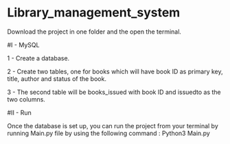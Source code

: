 # Library_management_system

Download the project in one folder and the open the terminal. 

#I - MySQL

1 - Create a database.

2 - Create two tables, one for books which will have book ID as primary key, title, author and status of the book. 

3 - The second table will be books_issued with book ID and issuedto as the two columns. 

#II - Run

Once the database is set up, you can run the project from your terminal by running Main.py file by using the following command : Python3 Main.py
